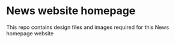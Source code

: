 # News website homepage
This repo contains design files and images required for this News homepage website